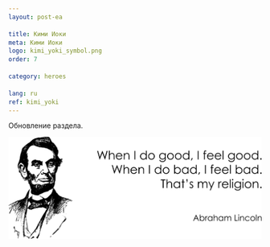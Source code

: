 ```yaml
---
layout: post-ea

title: Кими Иоки
meta: Кими Иоки
logo: kimi_yoki_symbol.png
order: 7

category: heroes

lang: ru
ref: kimi_yoki
---
```


Обновление раздела.

<a data-fancybox="gallery" href="/img/programming/Lincoln.png"><img src="/img/programming/Lincoln.png" alt=""></a>
